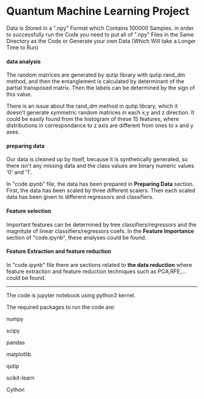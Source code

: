 Quantum Machine Learning Project
====
Data is  Stored in a ".npy" Format which Contains 100000 Samples.
in order to successfully run the Code you need to put all of ".npy" Files in the Same Directory as the Code
or Generate your own Data (Which Will take a Longer Time to Run)



<!--
Data size was bigger than 25MB so it couldn't be uploaded on github, you can find the data on dropbox :

Data is a pandas DataFrame which should be imported via :

url = 'https://www.dropbox.com/s/zapb2jjm0ihp14a/data.gz?dl=1'

s=requests.get(url, stream=True).content

data=pd.read_pickle(io.BytesIO(s) , compression='gz')


DataFrame contains 500,000 records of random density matrices and contains following fields:

- 15 features for the density matrix, which is feature_i,j = tr(\rho * (sigma_i \ sigma_j)) where sigma_4 = I the identity operator,
and sigma_1 = sigma_x , sigma_2 = sigma_y , sigma_3 = sigma_z are the pauli matrices.

- the PPT criterion, which is the determinant of the partial transpose of the bi-partite system. The PPT criterion says that if this value is negative, then the density matrix is entangled and if positive, then it is seprable.

- the binary class of these matrices, where label '1' is for entangled matrices where '0' denotes the class of seprable matrices.
-->



#### data analysis

The random matrices are generated by qutip library with qutip.rand_dm method, and then the entanglement is calculated by determinant of the partial transposed matrix. Then the labels can be determined by the sign of this value.

There is an issue about the rand_dm method in qutip library, which it doesn't generate symmetric random matrices in each x,y and z direction. It could be easily found from the histogram of these 15 features, where distributions in correspondance to z axis are different from ones to x and y axes.

#### preparing data

Our data is cleaned up by itself, because it is synthetically generated, so there isn't any missing data and the class values are binary numeric values '0' and '1'.

In "code.ipynb" file, the data has been prepared in **Preparing Data** section. First, the data has been scaled by three different scalers. Then each scaled data has been given to different regressors and classifiers.

#### Feature selection
Important features can be determined by tree classifiers/regressors and the magnitute of linear classifiers/regressors coefs. In the **Feature Importance** section of "code.ipynb", these analyses could be found.


<!--

- Over Quite Some time that I ve run some Codes 
I think the **Decision Tree Regressor** can Provide a good Classification of Entangled States over Separable ones .
-->
 
#### Feature Extraction and feature reduction
In "code.ipynb" file there are sections related to **the data reduction** where feature extraction and feature reduction techniques such as PCA,RFE,... could be found.


----
The code is jupyter notebook using python3 kernel.

The required packages to run the code are:

numpy

scipy

pandas

matplotlib

qutip

scikit-learn

Cython
